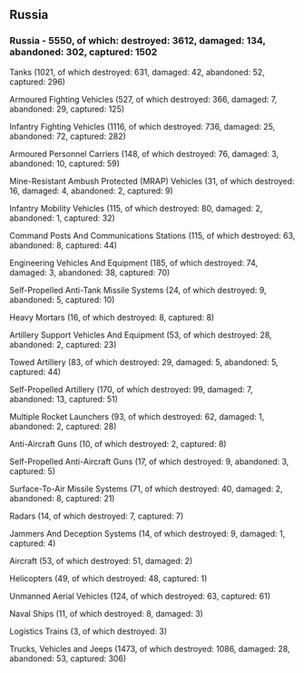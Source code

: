 
 
 ## Russia
 
 ### Russia - 5550, of which: destroyed: 3612, damaged: 134, abandoned: 302, captured: 1502

 

 

 Tanks (1021, of which destroyed: 631, damaged: 42, abandoned: 52, captured: 296)

 Armoured Fighting Vehicles (527, of which destroyed: 366, damaged: 7, abandoned: 29, captured: 125)

 Infantry Fighting Vehicles (1116, of which destroyed: 736, damaged: 25, abandoned: 72, captured: 282)

 Armoured Personnel Carriers (148, of which destroyed: 76, damaged: 3, abandoned: 10, captured: 59)

 Mine-Resistant Ambush Protected (MRAP) Vehicles (31, of which destroyed: 16, damaged: 4, abandoned: 2, captured: 9)

 Infantry Mobility Vehicles (115, of which destroyed: 80, damaged: 2, abandoned: 1, captured: 32)

 Command Posts And Communications Stations (115, of which destroyed: 63, abandoned: 8, captured: 44)

 Engineering Vehicles And Equipment (185, of which destroyed: 74, damaged: 3, abandoned: 38, captured: 70)

 Self-Propelled Anti-Tank Missile Systems (24, of which destroyed: 9, abandoned: 5, captured: 10)

 Heavy Mortars (16, of which destroyed: 8, captured: 8)

 Artillery Support Vehicles And Equipment (53, of which destroyed: 28, abandoned: 2, captured: 23)

 Towed Artillery (83, of which destroyed: 29, damaged: 5, abandoned: 5, captured: 44)

 Self-Propelled Artillery (170, of which destroyed: 99, damaged: 7, abandoned: 13, captured: 51)

 Multiple Rocket Launchers (93, of which destroyed: 62, damaged: 1, abandoned: 2, captured: 28)

 Anti-Aircraft Guns (10, of which destroyed: 2, captured: 8)

 Self-Propelled Anti-Aircraft Guns (17, of which destroyed: 9, abandoned: 3, captured: 5)

 Surface-To-Air Missile Systems (71, of which destroyed: 40, damaged: 2, abandoned: 8, captured: 21)

 Radars (14, of which destroyed: 7, captured: 7)

 Jammers And Deception Systems (14, of which destroyed: 9, damaged: 1, captured: 4)

 Aircraft (53, of which destroyed: 51, damaged: 2)

 Helicopters (49, of which destroyed: 48, captured: 1)

 Unmanned Aerial Vehicles (124, of which destroyed: 63, captured: 61)

 Naval Ships (11, of which destroyed: 8, damaged: 3)

 Logistics Trains (3, of which destroyed: 3)

 Trucks, Vehicles and Jeeps (1473, of which destroyed: 1086, damaged: 28, abandoned: 53, captured: 306)

